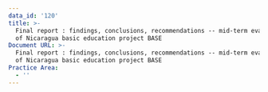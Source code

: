 ```yaml
---
data_id: '120'
title: >-
  Final report : findings, conclusions, recommendations -- mid-term evaluation
  of Nicaragua basic education project BASE
Document URL: >-
  Final report : findings, conclusions, recommendations -- mid-term evaluation
  of Nicaragua basic education project BASE
Practice Area:
  - ''
---
```

